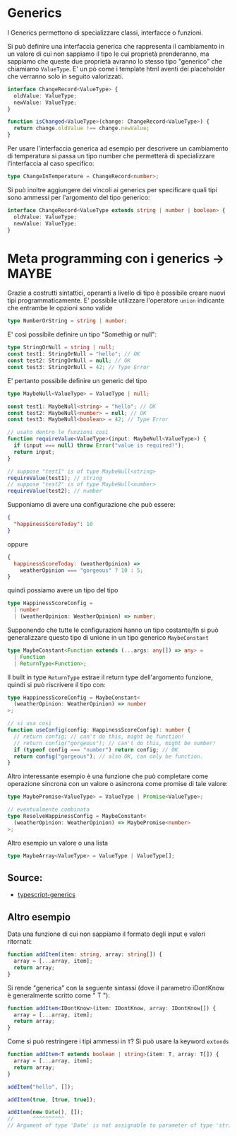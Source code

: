 # Generics

I Generics permettono di specializzare classi, interfacce o funzioni.

Si può definire una interfaccia generica che rappresenta il cambiamento in un valore di cui non sappiamo il tipo le cui proprietà prenderanno, ma sappiamo che queste due proprietà avranno lo stesso tipo "generico" che chiamiamo `ValueType`. E' un pò come i template html aventi dei placeholder che verranno solo in seguito valorizzati.

```typescript
interface ChangeRecord<ValueType> {
  oldValue: ValueType;
  newValue: ValueType;
}

function isChanged<ValueType>(change: ChangeRecord<ValueType>) {
  return change.oldValue !== change.newValue;
}
```

Per usare l'interfaccia generica ad esempio per descrivere un cambiamento di temperatura si passa un tipo number che permetterà di specializzare l'interfaccia al caso specifico:

```typescript
type ChangeInTemperature = ChangeRecord<number>;
```

Si può inoltre aggiungere dei vincoli ai generics per specificare quali tipi sono ammessi per l'argomento del tipo generico:

```typescript
interface ChangeRecord<ValueType extends string | number | boolean> {
  oldValue: ValueType;
  newValue: ValueType;
}
```

# Meta programming con i generics -> MAYBE

Grazie a costrutti sintattici, operanti a livello di tipo è possibile creare nuovi tipi programmaticamente. E' possibile utilizzare l'operatore `union` indicante che entrambe le opzioni sono valide

```typescript
type NumberOrString = string | number;
```

E' così possibile definire un tipo "Somethig or null":

```typescript
type StringOrNull = string | null;
const test1: StringOrNull = "hello"; // OK
const test2: StringOrNull = null; // OK
const test3: StringOrNull = 42; // Type Error
```

E' pertanto possibile definire un generic del tipo

```typescript
type MaybeNull<ValueType> = ValueType | null;

const test1: MaybeNull<string> = "hello"; // OK
const test2: MaybeNull<number> = null; // OK
const test3: MaybeNull<boolean> = 42; // Type Error

// usato dentro le funzioni così
function requireValue<ValueType>(input: MaybeNull<ValueType>) {
  if (input === null) throw Error("value is required!");
  return input;
}

// suppose "test1" is of type MaybeNull<string>
requireValue(test1); // string
// suppose "test2" is of type MaybeNull<number>
requireValue(test2); // number
```

Supponiamo di avere una configurazione che può essere:

```json
{
  "happinessScoreToday": 10
}
```

oppure

```javascript
{
  happinessScoreToday: (weatherOpinion) =>
    weatherOpinion === "gorgeous" ? 10 : 5;
}
```

quindi possiamo avere un tipo del tipo

```typescript
type HappinessScoreConfig =
  | number
  | (weatherOpinion: WeatherOpinion) => number;
```

Supponendo che tutte le configurazioni hanno un tipo costante/fn si può generalizzare questo tipo di unione in un tipo generico `MaybeConstant`

```typescript
type MaybeConstant<Function extends (...args: any[]) => any> =
  | Function
  | ReturnType<Function>;
```

Il built in type `ReturnType` estrae il return type dell'argomento funzione, quindi si può riscrivere il tipo con:

```typescript
type HappinessScoreConfig = MaybeConstant<
  (weatherOpinion: WeatherOpinion) => number
>;

// si usa così
function useConfig(config: HappinessScoreConfig): number {
  // return config; // can't do this, might be function!
  // return config("gorgeous"); // can't do this, might be number!
  if (typeof config === "number") return config; // OK
  return config("gorgeous"); // also OK, can only be function.
}
```

Altro interessante esempio è una funzione che può completare come operazione sincrona con un valore o asincrona come promise di tale valore:

```typescript
type MaybePromise<ValueType> = ValueType | Promise<ValueType>;

// eventualmente combinata
type ResolveHappinessConfig = MaybeConstant<
  (weatherOpinion: WeatherOpinion) => MaybePromise<number>
>;
```

Altro esempio un valore o una lista

```typescript
type MaybeArray<ValueType> = ValueType | ValueType[];
```

## Source:

- [typescript-generics](https://medium.com/@tar.viturawong/the-true-power-of-typescript-generics-1303d78a1c9a)

## Altro esempio

Data una funzione di cui non sappiamo il formato degli input e valori ritornati:

```typescript
function addItem(item: string, array: string[]) {
  array = [...array, item];
  return array;
}
```

Si rende "generica" con la seguente sintassi (dove il parametro iDontKnow è generalmente scritto come " T "):

```typescript
function addItem<IDontKnow>(item: IDontKnow, array: IDontKnow[]) {
  array = [...array, item];
  return array;
}
```

Come si può restringere i tipi ammessi in `T`? Si può usare la keyword `extends`

```typescript
function addItem<T extends boolean | string>(item: T, array: T[]) {
  array = [...array, item];
  return array;
}

addItem("hello", []);

addItem(true, [true, true]);

addItem(new Date(), []);
//      ^^^^^^^^^^
// Argument of type 'Date' is not assignable to parameter of type 'string | boolean'
```
